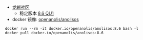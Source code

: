 
- [龙蜥社区](https://openanolis.cn/anolisos)
    - 稳定版本 [8.6 QU1](https://mirrors.openanolis.cn/anolis/8.6/isos/QU1/)
- docker 镜像: [openanolis/anolisos](https://hub.docker.com/r/openanolis/anolisos/tags)


```shell
docker run --rm -it docker.io/openanolis/anolisos:8.6 bash -l
docker pull docker.io/openanolis/anolisos:8.6
```